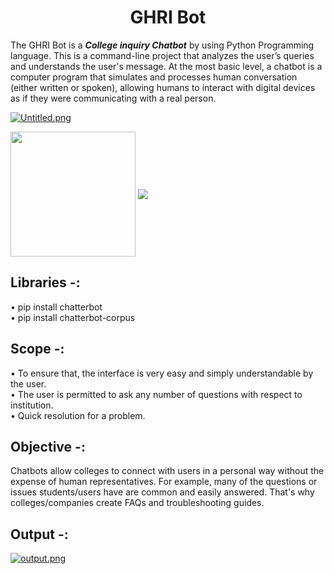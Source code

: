 <h1 id="custom-id" align="center">GHRI Bot</h1>

The GHRI Bot is a ***College inquiry Chatbot*** by using Python Programming language. This is a command-line project that analyzes the user’s queries and understands the user's message. At the most basic level, a chatbot is a computer program that simulates and processes human conversation (either written or spoken), allowing humans to interact with digital devices as if they were communicating with a real person.

[![Untitled.png](https://i.postimg.cc/RV39DLLq/Untitled.png)](https://postimg.cc/nCt6s75t)

<img src="https://forthebadge.com/images/featured/featured-built-with-love.svg" width="200" align="center">   <img src="https://forthebadge.com/images/badges/made-with-python.svg" align="center">


## Libraries -:

• pip install chatterbot</br>
• pip install chatterbot-corpus


## Scope -:

•	To ensure that, the interface is very easy and simply understandable by the user.</br>
•	The user is permitted to ask any number of questions with respect to institution.</br>
•	Quick resolution for a problem.

## Objective -:

Chatbots allow colleges to connect with users in a personal way without the expense of human representatives. For example, many of the questions or issues students/users have are common and easily answered. That's why colleges/companies create FAQs and troubleshooting guides.

## Output -:
[![output.png](https://i.postimg.cc/3RH5LHb8/output.png)](https://postimg.cc/t1DMT8jw)



